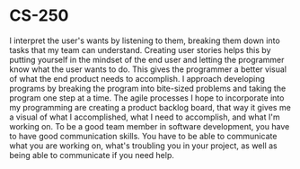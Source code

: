 # CS-250
I interpret the user's wants by listening to them, breaking them down into tasks that my team can understand. Creating user stories helps this by putting yourself in the mindset of the end user and letting the programmer know what the user wants to do. This gives the programmer a better visual of what the end product needs to accomplish. I approach developing programs by breaking the program into bite-sized problems and taking the program one step at a time. The agile processes I hope to incorporate into my programming are creating a  product backlog board, that way it gives me a visual of what I accomplished, what I need to accomplish, and what I'm working on. To be a good team member in software development, you have to have good communication skills. You have to be able to communicate what you are working on, what's troubling you in your project, as well as being able to communicate if you need help.
